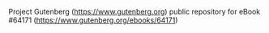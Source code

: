Project Gutenberg (https://www.gutenberg.org) public repository for
eBook #64171 (https://www.gutenberg.org/ebooks/64171)
